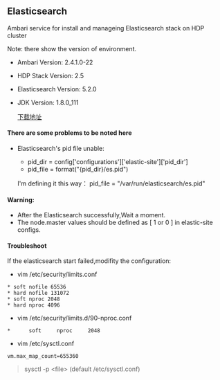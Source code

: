 ## Elasticsearch

Ambari service for install and manageing Elasticsearch stack on HDP cluster

Note: there show the version of environment.

- Ambari Version: 2.4.1.0-22
- HDP Stack Version: 2.5
- Elasticsearch Version: 5.2.0
- JDK Version: 1.8.0_111

  [下载地址](https://www.elastic.co/downloads/past-releases)
#### There are some problems to be noted here

 * Elasticsearch's pid file unable:
    - pid_dir = config\['configurations']\['elastic-site']\['pid_dir']
    - pid_file = format("{pid_dir}/es.pid")

   I'm defining it this way： pid_file = "/var/run/elasticsearch/es.pid"
#### Warning:
- After the Elasticsearch successfully,Wait a moment.
- The node.master values should be defined as \[ 1 or 0 ] in elastic-site configs.

#### Troubleshoot
If the elasticsearch start failed,modifity the configuration:

- vim /etc/security/limits.conf 
```
* soft nofile 65536
* hard nofile 131072
* soft nproc 2048
* hard nproc 4096
```
- vim /etc/security/limits.d/90-nproc.conf 
```
*      soft     nproc     2048
```
- vim /etc/sysctl.conf 
```
vm.max_map_count=655360
```

> sysctl -p  \<file>      (default  /etc/sysctl.conf)



